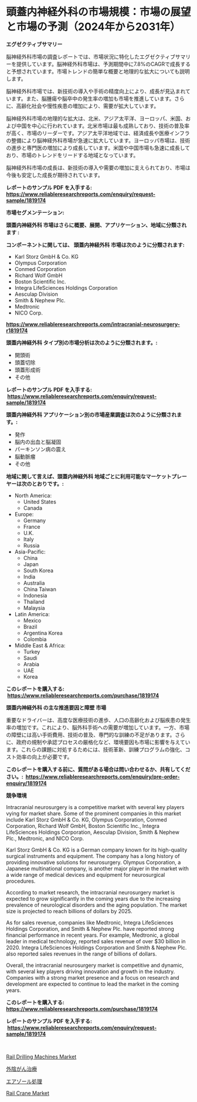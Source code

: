 <p><h1>頭蓋内神経外科の市場規模：市場の展望と市場の予測（2024年から2031年）</h1></p><p><strong>エグゼクティブサマリー</strong></p>
<p><p>脳神経外科市場の調査レポートでは、市場状況に特化したエグゼクティブサマリーを提供しています。脳神経外科市場は、予測期間中に7.8%のCAGRで成長すると予想されています。市場トレンドの簡単な概要と地理的な拡大についても説明します。</p><p>脳神経外科市場では、新技術の導入や手術の精度向上により、成長が見込まれています。また、脳腫瘍や脳卒中の発生率の増加も市場を推進しています。さらに、高齢化社会や慢性疾患の増加により、需要が拡大しています。</p><p>脳神経外科市場の地理的な拡大は、北米、アジア太平洋、ヨーロッパ、米国、および中国を中心に行われています。北米市場は最も成熟しており、技術の普及率が高く、市場のリーダーです。アジア太平洋地域では、経済成長や医療インフラの整備により脳神経外科市場が急速に拡大しています。ヨーロッパ市場は、技術の進歩と専門医の増加により成長しています。米国や中国市場も急速に成長しており、市場のトレンドをリードする地域となっています。</p><p>脳神経外科市場の成長は、新技術の導入や需要の増加に支えられており、市場は今後も安定した成長が期待されています。</p></p>
<p><strong>レポートのサンプル PDF を入手する: <a href="https://www.reliableresearchreports.com/enquiry/request-sample/1819174">https://www.reliableresearchreports.com/enquiry/request-sample/1819174</a></strong></p>
<p><strong>市場セグメンテーション:</strong></p>
<p><strong> 頭蓋内神経外科 市場はさらに概要、展開、アプリケーション、地域に分類されます :</strong></p>
<p><strong>コンポーネントに関しては、 頭蓋内神経外科 市場は次のように分類されます: &nbsp;</strong></p>
<p><ul><li>Karl Storz GmbH & Co. KG</li><li>Olympus Corporation</li><li>Conmed Corporation</li><li>Richard Wolf GmbH</li><li>Boston Scientific Inc.</li><li>Integra LifeSciences Holdings Corporation</li><li>Aesculap Division</li><li>Smith & Nephew Plc.</li><li>Medtronic</li><li>NICO Corp.</li></ul></p>
<p><strong><a href="https://www.reliableresearchreports.com/intracranial-neurosurgery-r1819174">https://www.reliableresearchreports.com/intracranial-neurosurgery-r1819174</a></strong></p>
<p><strong> 頭蓋内神経外科 タイプ別の市場分析は次のように分類されます。:</strong></p>
<p><ul><li>開頭術</li><li>頭蓋切除</li><li>頭蓋形成術</li><li>その他</li></ul></p>
<p><strong>レポートのサンプル PDF を入手する: &nbsp;<a href="https://www.reliableresearchreports.com/enquiry/request-sample/1819174">https://www.reliableresearchreports.com/enquiry/request-sample/1819174</a></strong></p>
<p><strong> 頭蓋内神経外科 アプリケーション別の市場産業調査は次のように分類されます。:</strong></p>
<p><ul><li>発作</li><li>脳内の出血と脳凝固</li><li>パーキンソン病の震え</li><li>脳動脈瘤</li><li>その他</li></ul></p>
<p><strong>地域に関して言えば、頭蓋内神経外科 地域ごとに利用可能なマーケットプレーヤーは次のとおりです。:</strong></p>
<p><ul>
    <li>
        North America:
        <ul>
            <li>United States</li>
            <li>Canada</li>
        </ul>
    </li>
    <li>
        Europe:
        <ul>
            <li>Germany</li>
            <li>France</li>
            <li>U.K.</li>
            <li>Italy</li>
            <li>Russia</li>
        </ul>
    </li>
    <li>
        Asia-Pacific:
        <ul>
            <li>China</li>
            <li>Japan</li>
            <li>South Korea</li>
            <li>India</li>
            <li>Australia</li>
            <li>China Taiwan</li>
            <li>Indonesia</li>
            <li>Thailand</li>
            <li>Malaysia</li>
        </ul>
    </li>
    <li>
        Latin America:
        <ul>
            <li>Mexico</li>
            <li>Brazil</li>
            <li>Argentina Korea</li>
            <li>Colombia</li>
        </ul>
    </li>
    <li>
        Middle East & Africa:
        <ul>
            <li>Turkey</li>
            <li>Saudi</li>
            <li>Arabia</li>
            <li>UAE</li>
            <li>Korea</li>
        </ul>
    </li>
    </ul></p>
<p><strong>このレポートを購入する: &nbsp;<a href="https://www.reliableresearchreports.com/purchase/1819174">https://www.reliableresearchreports.com/purchase/1819174</a></strong></p>
<p><strong>頭蓋内神経外科 の主な推進要因と障壁 市場</strong></p>
<p><p>重要なドライバーは、高度な医療技術の進歩、人口の高齢化および脳疾患の発生率の増加です。これにより、脳外科手術への需要が増加しています。一方、市場の障壁には高い手術費用、技術の普及、専門的な訓練の不足があります。さらに、政府の規制や承認プロセスの厳格化など、環境要因も市場に影響を与えています。これらの課題に対処するためには、技術革新、訓練プログラムの強化、コスト効率の向上が必要です。</p></p>
<p><strong>このレポートを購入する前に、質問がある場合は問い合わせるか、共有してください。:&nbsp; <a href="https://www.reliableresearchreports.com/enquiry/pre-order-enquiry/1819174">https://www.reliableresearchreports.com/enquiry/pre-order-enquiry/1819174</a></strong></p>
<p><strong>競争環境</strong></p>
<p><p>Intracranial neurosurgery is a competitive market with several key players vying for market share. Some of the prominent companies in this market include Karl Storz GmbH & Co. KG, Olympus Corporation, Conmed Corporation, Richard Wolf GmbH, Boston Scientific Inc., Integra LifeSciences Holdings Corporation, Aesculap Division, Smith & Nephew Plc., Medtronic, and NICO Corp.</p><p>Karl Storz GmbH & Co. KG is a German company known for its high-quality surgical instruments and equipment. The company has a long history of providing innovative solutions for neurosurgery. Olympus Corporation, a Japanese multinational company, is another major player in the market with a wide range of medical devices and equipment for neurosurgical procedures. </p><p>According to market research, the intracranial neurosurgery market is expected to grow significantly in the coming years due to the increasing prevalence of neurological disorders and the aging population. The market size is projected to reach billions of dollars by 2025.</p><p>As for sales revenue, companies like Medtronic, Integra LifeSciences Holdings Corporation, and Smith & Nephew Plc. have reported strong financial performance in recent years. For example, Medtronic, a global leader in medical technology, reported sales revenue of over $30 billion in 2020. Integra LifeSciences Holdings Corporation and Smith & Nephew Plc. also reported sales revenues in the range of billions of dollars.</p><p>Overall, the intracranial neurosurgery market is competitive and dynamic, with several key players driving innovation and growth in the industry. Companies with a strong market presence and a focus on research and development are expected to continue to lead the market in the coming years.</p></p>
<p><strong>このレポートを購入する: &nbsp; <a href="https://www.reliableresearchreports.com/purchase/1819174">https://www.reliableresearchreports.com/purchase/1819174</a></strong></p>
<p><strong>レポートのサンプル PDF を入手する: &nbsp;<a href="https://www.reliableresearchreports.com/enquiry/request-sample/1819174">https://www.reliableresearchreports.com/enquiry/request-sample/1819174</a></strong><strong></strong></p>
<p>&nbsp;</p>
<p><p><a href="https://github.com/mbisetmhermsr/Market-Research-Report-List-2/blob/main/rail-drilling-machines-market.md">Rail Drilling Machines Market</a></p><p><a href="https://github.com/RodHoppe07/Market-Research-Report-List-1/blob/main/485511629544.md">外陰がん治療</a></p><p><a href="https://github.com/laurenreichert/Market-Research-Report-List-1/blob/main/801909829543.md">エアゾール処理</a></p><p><a href="https://github.com/zjyglelu/Market-Research-Report-List-2/blob/main/rail-crane-market.md">Rail Crane Market</a></p></p>